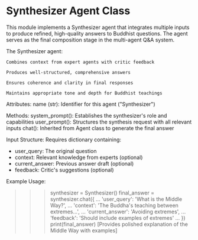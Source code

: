 # Synthesizer Agent Class

This module implements a Synthesizer agent that integrates multiple inputs to produce refined,
high-quality answers to Buddhist questions. The agent serves as the final composition stage in
the multi-agent Q&A system.

The Synthesizer agent:

    Combines context from expert agents with critic feedback

    Produces well-structured, comprehensive answers

    Ensures coherence and clarity in final responses

    Maintains appropriate tone and depth for Buddhist teachings

Attributes:
name (str): Identifier for this agent ("Synthesizer")

Methods:
system_prompt(): Establishes the synthesizer's role and capabilities
user_prompt(): Structures the synthesis request with all relevant inputs
chat(): Inherited from Agent class to generate the final answer

Input Structure:
Requires dictionary containing:
- user_query: The original question
- context: Relevant knowledge from experts (optional)
- current_answer: Previous answer draft (optional)
- feedback: Critic's suggestions (optional)

Example Usage:
>>> synthesizer = Synthesizer()
>>> final_answer = synthesizer.chat({
... 'user_query': 'What is the Middle Way?',
... 'context': 'The Buddha's teaching between extremes...',
... 'current_answer': 'Avoiding extremes',
... 'feedback': 'Should include examples of extremes'
... })
>>> print(final_answer)
[Provides polished explanation of the Middle Way with examples]